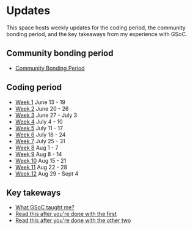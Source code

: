# Updates

This space hosts weekly updates for the coding period, the community bonding period,
 and the key takeaways from my experience with GSoC. 

## Community bonding period
+ [Community Bonding Period](community-bonding-period.md)

## Coding period
+ [Week 1](week-1.md) June 13 - 19
+ [Week 2](week-2.md) June 20 - 26
+ [Week 3](week-3.md) June 27 - July 3
+ [Week 4](week-4.md) July 4 - 10
+ [Week 5](week-5.md) July 11 - 17
+ [Week 6](week-6.md) July 18 - 24
+ [Week 7](week-7.md) July 25 - 31
+ [Week 8](week-8.md) Aug 1 - 7
+ [Week 9](week-9.md) Aug 8 - 14
+ [Week 10](week-10.md) Aug 15 - 21
+ [Week 11](week-11.md) Aug 22 - 28
+ [Week 12](week-12.md) Aug 29 - Sept 4

## Key takeways
+ [What GSoC taught me?](./what-gsoc-taught-me-the-morning.md)
+ [Read this after you're done with the first](./the-afternoon.md)
+ [Read this after you're done with the other two](./the-evening.md)
